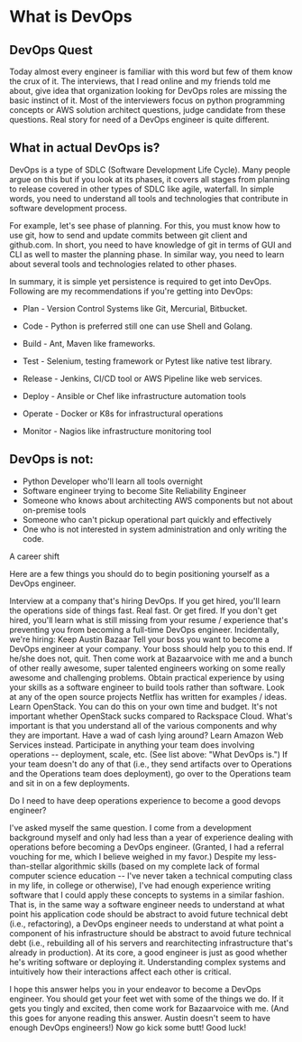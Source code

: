 # What is DevOps

## DevOps Quest
Today almost every engineer is familiar with this word but few of them know the crux of it. The interviews, that I read online and my friends told me about, give idea that organization looking for DevOps roles are 
missing the basic instinct of it. Most of the interviewers focus on python programming concepts or AWS solution architect questions, judge candidate from these questions. Real story for need of a DevOps engineer is quite different.

## What in actual DevOps is?

DevOps is a type of SDLC (Software Development Life Cycle). Many people argue on this but if you look at its phases, it covers all stages from planning to release covered in other types of SDLC like agile, waterfall. In simple  words, you need to understand all tools and technologies that contribute in software development process.

For example, let's see phase of planning. For this, you must know how to use git, how to send and update commits between git client and github.com. In short, you need to have knowledge of git in terms of GUI and CLI as well to master the planning phase. In similar way, you need to learn about several tools and technologies related to other phases.

In summary, it is simple yet persistence is required to get into DevOps. Following are my recommendations if you're getting into DevOps:

- Plan - Version Control Systems like Git, Mercurial, Bitbucket.
  
- Code - Python is preferred still one can use Shell and Golang.

- Build - Ant, Maven like frameworks.

- Test - Selenium, testing framework or Pytest like native test library.

- Release - Jenkins, CI/CD tool or AWS Pipeline like web services. 

- Deploy - Ansible or Chef like infrastructure automation tools

- Operate - Docker or K8s for infrastructural operations

- Monitor - Nagios like infrastructure monitoring tool


## DevOps is not:

- Python Developer who'll learn all tools overnight
- Software engineer trying to become Site Reliability Engineer
- Someone who knows about architecting AWS components but not about on-premise tools
- Someone who can't pickup operational part quickly and effectively
- One who is not interested in system administration and only writing the code.

A career shift

Here are a few things you should do to begin positioning yourself as a DevOps engineer.

Interview at a company that's hiring DevOps. If you get hired, you'll learn the operations side of things fast. Real fast. Or get fired. If you don't get hired, you'll learn what is still missing from your resume / experience that's preventing you from becoming a full-time DevOps engineer. Incidentally, we're hiring: Keep Austin Bazaar
Tell your boss you want to become a DevOps engineer at your company. Your boss should help you to this end. If he/she does not, quit. Then come work at Bazaarvoice with me and a bunch of other really awesome, super talented engineers working on some really awesome and challenging problems.
Obtain practical experience by using your skills as a software engineer to build tools rather than software. Look at any of the open source projects Netflix has written for examples / ideas.
Learn OpenStack. You can do this on your own time and budget. It's not important whether OpenStack sucks compared to Rackspace Cloud. What's important is that you understand all of the various components and why they are important. Have a wad of cash lying around? Learn Amazon Web Services instead.
Participate in anything your team does involving operations -- deployment, scale, etc. (See list above: "What DevOps is.") If your team doesn't do any of that (i.e., they send artifacts over to Operations and the Operations team does deployment), go over to the Operations team and sit in on a few deployments.

Do I need to have deep operations experience to become a good devops engineer?

I've asked myself the same question. I come from a development background myself and only had less than a year of experience dealing with operations before becoming a DevOps engineer. (Granted, I had a referral vouching for me, which I believe weighed in my favor.) Despite my less-than-stellar algorithmic skills (based on my complete lack of formal computer science education -- I've never taken a technical computing class in my life, in college or otherwise), I've had enough experience writing software that I could apply these concepts to systems in a similar fashion. That is, in the same way a software engineer needs to understand at what point his application code should be abstract to avoid future technical debt (i.e., refactoring), a DevOps engineer needs to understand at what point a component of his infrastructure should be abstract to avoid future technical debt (i.e., rebuilding all of his servers and rearchitecting infrastructure that's already in production). At its core, a good engineer is just as good whether he's writing software or deploying it. Understanding complex systems and intuitively how their interactions affect each other is critical.

I hope this answer helps you in your endeavor to become a DevOps engineer. You should get your feet wet with some of the things we do. If it gets you tingly and excited, then come work for Bazaarvoice with me. (And this goes for anyone reading this answer. Austin doesn't seem to have enough DevOps engineers!) Now go kick some butt! Good luck!
